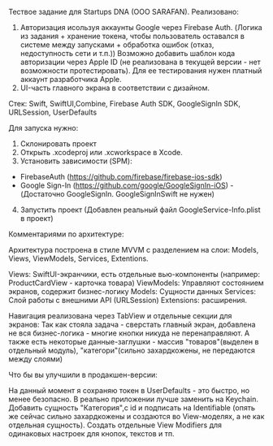 Тествое задание для Startups DNA (OOO SARAFAN). 
Реализовано: 
1. Авторизация исользуя аккаунты Google через Firebase Auth.
   (Логика из задания + хранение токена, чтобы пользователь оставался в системе между запусками + обработка ошибок (отказ, недоступность сети и т.п.))
   Возможно добавить шаблон кода авторизации через Apple ID (не реализована в текущей версии - нет возможности протестировать). Для ее тестирования нужен платный аккаунт разработчика Apple.
2. UI-часть главного экрана в соответствии с дизайном.

Стек: Swift, SwiftUI,Combine, Firebase Auth SDK, GoogleSignIn SDK, URLSession, UserDefaults



   Для запуска нужно:
   
1. Склонировать проект
2. Открыть .xcodeproj или .xcworkspace в Xcode.
3. Установить зависимости (SPM): 

- FirebaseAuth (https://github.com/firebase/firebase-ios-sdk)
- Google Sign-In (https://github.com/google/GoogleSignIn-iOS) - (Достаточно GoogleSignIn. GoogleSignInSwift не нужен)

4. Запустить проект
(Добавлен реальный файл GoogleService-Info.plist в проект)



  Комментариями по архитектуре:
    
Архитектура построена в стиле MVVM с разделением на слои: Models, Views, ViewModels, Services, Extentions.

Views: SwiftUI-экранчики, есть отдельные вью-компоненты (например: ProductCardView - карточка товара) 
ViewModels: Управляют состоянием экранов, содержит бизнес-логику
Models: Сущности данных
Services: Слой работы с внешними API (URLSession)
Extensions: расширения.

Навигация реализована через TabView и отдельные секции для экранов: 
Так как стояла задача - сверстать главный экран, добавлена не вся бизнес-логика - многие кнопки никуда не перенаправляют. 
А также есть некоторые данные-заглушки - массив "товаров"(выделен в отдельный модуль), "категори"(сильно захардкожены, не передаются между слоями)



  Что бы вы улучшили в продакшен-версии:

На данный момент я сохраняю токен в UserDefaults - это быстро, но менее безопасно. В реально приложении лучше заменить на Keychain.
Добавить сущность "Категория",с id и подписать на Identifiable (опять же сейчас сильно захардкожены и создаются во View-моделях, а не как отдельная сущность). 
Создать отдельные View Modifiers для одинаковых настроек для кнопок, текстов и тп. 




